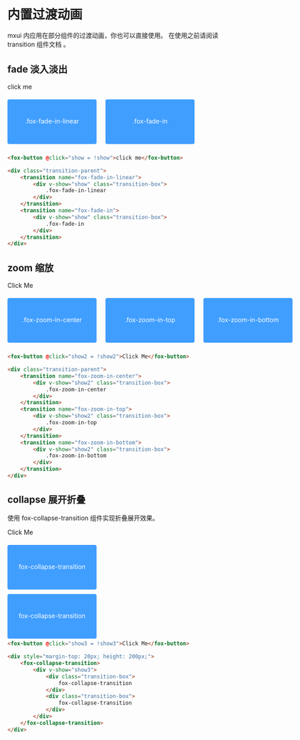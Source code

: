 # 内置过渡动画

mxui 内应用在部分组件的过渡动画，你也可以直接使用。
在使用之前请阅读 transition 组件文档 。

## fade 淡入淡出

<div class="mt-20"></div>
<fox-button @click="show = !show">click me</fox-button>

<div class="transition-parent">
    <transition name="fox-fade-in-linear">
        <div v-show="show" class="transition-box">
            .fox-fade-in-linear
        </div>
    </transition>
    <transition name="fox-fade-in">
        <div v-show="show" class="transition-box">
            .fox-fade-in
        </div>
    </transition>
</div>

```html
<fox-button @click="show = !show">click me</fox-button>

<div class="transition-parent">
    <transition name="fox-fade-in-linear">
        <div v-show="show" class="transition-box">
            .fox-fade-in-linear
        </div>
    </transition>
    <transition name="fox-fade-in">
        <div v-show="show" class="transition-box">
            .fox-fade-in
        </div>
    </transition>
</div>
```

## zoom 缩放

<div class="mt-20"></div>
<fox-button @click="show2 = !show2">Click Me</fox-button>

<div class="transition-parent">
    <transition name="fox-zoom-in-center">
        <div v-show="show2" class="transition-box">
            .fox-zoom-in-center
        </div>
    </transition>
    <transition name="fox-zoom-in-top">
        <div v-show="show2" class="transition-box">
            .fox-zoom-in-top
        </div>
    </transition>
    <transition name="fox-zoom-in-bottom">
        <div v-show="show2" class="transition-box">
            .fox-zoom-in-bottom
        </div>
    </transition>

</div>

```html
<fox-button @click="show2 = !show2">Click Me</fox-button>

<div class="transition-parent">
    <transition name="fox-zoom-in-center">
        <div v-show="show2" class="transition-box">
            .fox-zoom-in-center
        </div>
    </transition>
    <transition name="fox-zoom-in-top">
        <div v-show="show2" class="transition-box">
            .fox-zoom-in-top
        </div>
    </transition>
    <transition name="fox-zoom-in-bottom">
        <div v-show="show2" class="transition-box">
            .fox-zoom-in-bottom
        </div>
    </transition>
</div>
```

## collapse 展开折叠

使用 fox-collapse-transition 组件实现折叠展开效果。

<div class="mt-20"></div>
<fox-button @click="show3 = !show3">Click Me</fox-button>

<div style="margin-top: 20px; height: 200px;">
    <fox-collapse-transition>
        <div v-show="show3">
            <div class="transition-box">
                fox-collapse-transition
            </div>
            <div class="transition-box">
                fox-collapse-transition
            </div>
        </div>
    </fox-collapse-transition>
</div>

```html
<fox-button @click="show3 = !show3">Click Me</fox-button>

<div style="margin-top: 20px; height: 200px;">
    <fox-collapse-transition>
        <div v-show="show3">
            <div class="transition-box">
                fox-collapse-transition
            </div>
            <div class="transition-box">
                fox-collapse-transition
            </div>
        </div>
    </fox-collapse-transition>
</div>
```

<script>
export default {
    data() {
        return {
            show: true,
            show2: true,
            show3: true,
        };
    },
    methods: {
        handleClose(val) {
            this.tags = this.tags.filter(cur => {
                return val != cur.name;
            });
        },
        ok1() {
            this.value = false;
        },
        cancel1() {
            this.value = false;
        },
    },
};
</script>

<style lang="scss" scoped>
.page-modal {
    font-size: 14px;
    background-color: #fff;
}
.page-modal-item {
    padding: 20px;
}
.page-modal-item-content {
    padding: 20px;
    border: 1px solid #eeeeee;
    width: 600px;
}
p {
    line-height: 1.4em;
}
p.light {
    color: #666666;
}
.transition-box {
    margin-bottom: 10px;
    width: 200px;
    height: 100px;
    border-radius: 4px;
    background-color: #409eff;
    text-align: center;
    color: #fff;
    padding: 40px 20px;
    box-sizing: border-box;
    margin-right: 20px;
}
.transition-parent {
    display: flex;
    margin-top: 20px;
}
</style>
